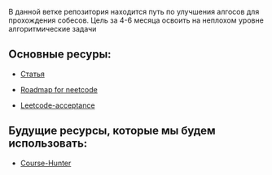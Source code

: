 В данной ветке репозитория находится путь по улучшения алгосов для прохождения собесов. Цель за 4-6 месяца освоить на неплохом уровне алгоритмические задачи

Основные ресуры: 
--- 

- [Статья](https://habr.com/ru/articles/713498/)

- [Roadmap for neetcode](https://neetcode.io/roadmap)

- [Leetcode-acceptance](https://leetcode.com/problemset/algorithms/?sorting=W3sic29ydE9yZGVyIjoiREVTQ0VORElORyIsIm9yZGVyQnkiOiJBQ19SQVRFIn1d)


Будущие ресурсы, которые мы будем использовать: 
---

- [Course-Hunter](https://coursehunter.net/course/javascript-algoritmy-i-struktury-dannyh-master-klass)
